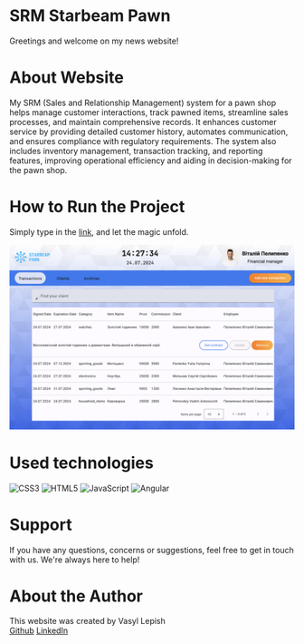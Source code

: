 # SRM Starbeam Pawn

Greetings and welcome on my news website!

# About Website

My SRM (Sales and Relationship Management) system for a pawn shop helps manage customer interactions, track pawned items, streamline sales processes, and maintain comprehensive records. It enhances customer service by providing detailed customer history, automates communication, and ensures compliance with regulatory requirements. The system also includes inventory management, transaction tracking, and reporting features, improving operational efficiency and aiding in decision-making for the pawn shop.

# How to Run the Project

Simply type in the [link](https://alessioitaliano.github.io/starbeam-pawn-frontend/), and let
the magic unfold.

![HeroSection](https://github.com/AlessioItaliano/starbeam-pawn-frontend/blob/main/public/assets/images/main.png)

# Used technologies

![CSS3](https://img.shields.io/badge/css3-%231572B6.svg?style=for-the-badge&logo=css3&logoColor=white)
![HTML5](https://img.shields.io/badge/html5-%23E34F26.svg?style=for-the-badge&logo=html5&logoColor=white)
![JavaScript](https://img.shields.io/badge/javascript-%23323330.svg?style=for-the-badge&logo=javascript&logoColor=%23F7DF1E)
![Angular](https://img.shields.io/badge/angular-%23DD0031.svg?style=for-the-badge&logo=angular&logoColor=white)

# Support

If you have any questions, concerns or suggestions, feel free to get in touch
with us. We're always here to help!

# About the Author

This website was created by Vasyl Lepish  
[Github](https://github.com/AlessioItaliano)
[LinkedIn](https://www.linkedin.com/in/vasyl-lepish/)
